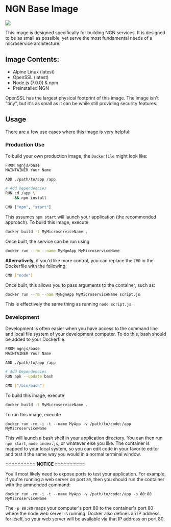 # NGN Base Image

[![](https://badge.imagelayers.io/ngnjs/base:latest.svg)](https://imagelayers.io/?images=ngnjs/base:latest 'NGN Base')

This image is designed specifically for building NGN services. It is designed to be as small as possible, yet serve the most fundamental needs of a microservice architecture.

## Image Contents:

 - Alpine Linux (latest)
 - OpenSSL (latest)
 - Node.js (7.0.0) & npm
 - Preinstalled NGN

OpenSSL has the largest physical footprint of this image. The image isn't
"tiny", but it's as small as it can be while still providing security
features.

## Usage

There are a few use cases where this image is very helpful:

### Production Use

To build your own production image, the `Dockerfile` might look like:

```sh
FROM ngnjs/base
MAINTAINER Your Name

ADD ./path/to/app /app

# Add Dependencies
RUN cd /app \
    && npm install

CMD ["npm", "start"]
```

This assumes `npm start` will launch your application (the recommended approach).
To build this image, execute

```sh
docker build -t MyMicroserviceName .
```

Once built, the service can be run using

```sh
docker run --rm --name MyNgnApp MyMicroserviceName
```

**Alternatively**, if you'd like more control, you can replace the `CMD`
in the Dockerfile with the following:

```sh
CMD ["node"]
```

Once built, this allows you to pass arguments to the container, such as:

```sh
docker run --rm --nam MyNgnApp MyMicroserviceName script.js
```

This is effectively the same thing as running `node script.js`.

### Development

Development is often easier when you have access to the command line and
local file system of your development computer. To do this, bash should be
added to your Dockerfile.

```sh
FROM ngnjs/base
MAINTAINER Your Name

ADD ./path/to/app /app

# Add Dependencies
RUN apk --update bash

CMD ["/bin/bash"]
```

To build this image, execute

```sh
docker build -t MyMicroserviceName .
```

To run this image, execute

```
docker run -rm -i -t --name MyApp -v /path/to/code:/app MyMicroserviceName
```

This will launch a bash shell in your application directory. You can then
run `npm start`, `node index.js`, or whatever else you like. The container
is mapped to your local system, so you can edit code in your favorite editor
and test it the same way you would in a normal terminal window.

**========== NOTICE ==========**

You'll most likely need to expose ports to test your application. For example,
if you're running a web server on port `80`, then you should run the container
with the ammended command:

```
docker run -rm -i -t --name MyApp -v /path/to/code:/app -p 80:80 MyMicroserviceName
```

The `-p 80:80` maps your computer's port 80 to the container's port 80 where
the node web server is running. Docker also defines an IP address for itself,
so your web server will be available via that IP address on port 80.
